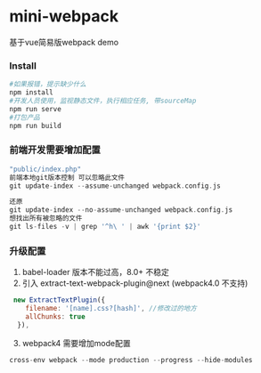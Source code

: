 # mini-webpack
基于vue简易版webpack demo

### Install
```sh
#如果报错，提示缺少什么
npm install
#开发人员使用，监视静态文件，执行相应任务, 带sourceMap
npm run serve
#打包产品
npm run build
```
### 前端开发需要增加配置
```PHP
"public/index.php"
前端本地git版本控制 可以忽略此文件
git update-index --assume-unchanged webpack.config.js

还原
git update-index --no-assume-unchanged webpack.config.js
想找出所有被忽略的文件
git ls-files -v | grep '^h\ ' | awk '{print $2}'
```
### 升级配置
 1. babel-loader 版本不能过高，8.0+ 不稳定
 2. 引入 extract-text-webpack-plugin@next (webpack4.0 不支持)
```js
 new ExtractTextPlugin({
    filename: '[name].css?[hash]', //修改过的地方
    allChunks: true
  }),
```
 3. webpack4 需要增加mode配置
```js
cross-env webpack --mode production --progress --hide-modules
```
